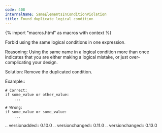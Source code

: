 ```yaml
---
code: 408
internalName: SameElementsInConditionViolation
title: Found duplicate logical condition
---
```


{% import "macros.html" as macros with context %}


Forbid using the same logical conditions in one expression.

Reasoning:
    Using the same name in a logical condition more than once
    indicates that you are either making a logical mistake,
    or just over-complicating your design.

Solution:
    Remove the duplicated condition.

Example::

    # Correct:
    if some_value or other_value:
        ...

    # Wrong:
    if some_value or some_value:
        ...

.. versionadded:: 0.10.0
.. versionchanged:: 0.11.0
.. versionchanged:: 0.13.0